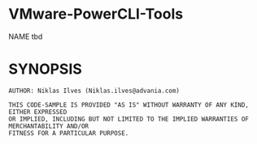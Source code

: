 # VMware-PowerCLI-Tools

NAME
    tbd
    
# SYNOPSIS
    
    AUTHOR: Niklas Ilves (Niklas.ilves@advania.com)

    THIS CODE-SAMPLE IS PROVIDED "AS IS" WITHOUT WARRANTY OF ANY KIND, EITHER EXPRESSED
    OR IMPLIED, INCLUDING BUT NOT LIMITED TO THE IMPLIED WARRANTIES OF MERCHANTABILITY AND/OR
    FITNESS FOR A PARTICULAR PURPOSE.

